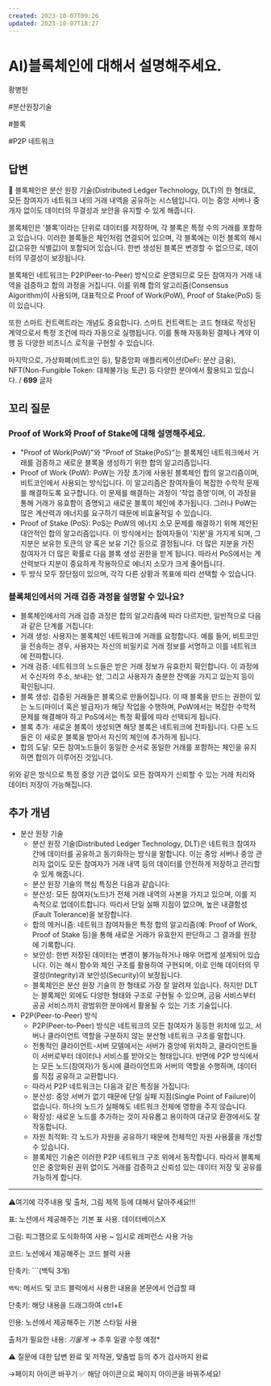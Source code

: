```yaml
---
created: 2023-10-07T09:26
updated: 2023-10-07T18:27
---
```

# AI)블록체인에 대해서 설명해주세요.

황병헌

#분산원장기술

#블록

#P2P 네트워크

## 답변

<aside>
📌 블록체인은 분산 원장 기술(Distributed Ledger Technology, DLT)의 한 형태로, 모든 참여자가 네트워크 내의 거래 내역을 공유하는 시스템입니다. 이는 중앙 서버나 중개자 없이도 데이터의 무결성과 보안을 유지할 수 있게 해줍니다.

블록체인은 '블록'이라는 단위로 데이터를 저장하며, 각 블록은 특정 수의 거래를 포함하고 있습니다. 이러한 블록들은 체인처럼 연결되어 있으며, 각 블록에는 이전 블록의 해시값(고유한 식별값)이 포함되어 있습니다. 한번 생성된 블록은 변경할 수 없으므로, 데이터의 무결성이 보장됩니다.

블록체인 네트워크는 P2P(Peer-to-Peer) 방식으로 운영되므로 모든 참여자가 거래 내역을 검증하고 합의 과정을 거칩니다. 이를 위해 합의 알고리즘(Consensus Algorithm)이 사용되며, 대표적으로 Proof of Work(PoW), Proof of Stake(PoS) 등이 있습니다.

또한 스마트 컨트랙트라는 개념도 중요합니다. 스마트 컨트랙트는 코드 형태로 작성된 계약으로서 특정 조건에 따라 자동으로 실행됩니다. 이를 통해 자동화된 결제나 계약 이행 등 다양한 비즈니스 로직을 구현할 수 있습니다.

마지막으로, 가상화폐(비트코인 등), 탈중앙화 애플리케이션(DeFi: 분산 금융), NFT(Non-Fungible Token: 대체불가능 토큰) 등 다양한 분야에서 활용되고 있습니다. / **699** 글자

</aside>

## **꼬리 질문**

### **Proof of Work와 Proof of Stake에 대해 설명해주세요.**

- "Proof of Work(PoW)"와 "Proof of Stake(PoS)"는 블록체인 네트워크에서 거래를 검증하고 새로운 블록을 생성하기 위한 합의 알고리즘입니다.
- Proof of Work (PoW): PoW는 가장 초기에 사용된 블록체인 합의 알고리즘이며, 비트코인에서 사용되는 방식입니다. 이 알고리즘은 참여자들이 복잡한 수학적 문제를 해결하도록 요구합니다. 이 문제를 해결하는 과정이 '작업 증명'이며, 이 과정을 통해 거래가 유효함이 증명되고 새로운 블록이 체인에 추가됩니다. 그러나 PoW는 많은 계산력과 에너지를 요구하기 때문에 비효율적일 수 있습니다.
- Proof of Stake (PoS): PoS는 PoW의 에너지 소모 문제를 해결하기 위해 제안된 대안적인 합의 알고리즘입니다. 이 방식에서는 참여자들이 '지분'을 가지게 되며, 그 지분은 보유한 토큰의 양 혹은 보유 기간 등으로 결정됩니다. 더 많은 지분을 가진 참여자가 더 많은 확률로 다음 블록 생성 권한을 받게 됩니다. 따라서 PoS에서는 계산력보다 지분이 중요하게 작용하므로 에너지 소모가 크게 줄어듭니다.
- 두 방식 모두 장단점이 있으며, 각각 다른 상황과 목표에 따라 선택할 수 있습니다.

### **블록체인에서의 거래 검증 과정을 설명할 수 있나요?**

- 블록체인에서의 거래 검증 과정은 합의 알고리즘에 따라 다르지만, 일반적으로 다음과 같은 단계를 거칩니다:
- 거래 생성: 사용자는 블록체인 네트워크에 거래를 요청합니다. 예를 들어, 비트코인을 전송하는 경우, 사용자는 자신의 비밀키로 거래 정보를 서명하고 이를 네트워크에 전파합니다.
- 거래 검증: 네트워크의 노드들은 받은 거래 정보가 유효한지 확인합니다. 이 과정에서 수신자의 주소, 보내는 양, 그리고 사용자가 충분한 잔액을 가지고 있는지 등이 확인됩니다.
- 블록 생성: 검증된 거래들은 블록으로 만들어집니다. 이 때 블록을 만드는 권한이 있는 노드(마이너 혹은 발급자)가 해당 작업을 수행하며, PoW에서는 복잡한 수학적 문제를 해결해야 하고 PoS에서는 특정 확률에 따라 선택되게 됩니다.
- 블록 추가: 새로운 블록이 생성되면 해당 블록은 네트워크에 전파됩니다. 다른 노드들은 이 새로운 블록을 받아서 자신의 체인에 추가하게 됩니다.
- 합의 도달: 모든 참여노드들이 동일한 순서로 동일한 거래를 포함하는 체인을 유지하면 합의가 이루어진 것입니다.

위와 같은 방식으로 특정 중앙 기관 없이도 모든 참여자가 신뢰할 수 있는 거래 처리와 데이터 저장이 가능해집니다.

## 추가 개념

- 분산 원장 기술
    - 분산 원장 기술(Distributed Ledger Technology, DLT)은 네트워크 참여자 간에 데이터를 공유하고 동기화하는 방식을 말합니다. 이는 중앙 서버나 중앙 관리자 없이도 모든 참여자가 거래 내역 등의 데이터를 안전하게 저장하고 관리할 수 있게 해줍니다.
    - 분산 원장 기술의 핵심 특징은 다음과 같습니다:
    - 분산성: 모든 참여자(노드)가 전체 거래 내역의 사본을 가지고 있으며, 이를 지속적으로 업데이트합니다. 따라서 단일 실패 지점이 없으며, 높은 내결함성(Fault Tolerance)을 보장합니다.
    - 합의 메커니즘: 네트워크 참여자들은 특정 합의 알고리즘(예: Proof of Work, Proof of Stake 등)을 통해 새로운 거래가 유효한지 판단하고 그 결과를 원장에 기록합니다.
    - 보안성: 한번 저장된 데이터는 변경이 불가능하거나 매우 어렵게 설계되어 있습니다. 이는 해시 함수와 체인 구조를 활용하여 구현되며, 이로 인해 데이터의 무결성(Integrity)과 보안성(Security)이 보장됩니다.
    - 블록체인은 분산 원장 기술의 한 형태로 가장 잘 알려져 있습니다. 하지만 DLT는 블록체인 외에도 다양한 형태와 구조로 구현될 수 있으며, 금융 서비스부터 공공 서비스까지 광범위한 분야에서 활용될 수 있는 기초 기술입니다.
- P2P(Peer-to-Peer) 방식
    - P2P(Peer-to-Peer) 방식은 네트워크의 모든 참여자가 동등한 위치에 있고, 서버나 클라이언트 역할을 구분하지 않는 분산형 네트워크 구조를 말합니다.
    - 전통적인 클라이언트-서버 모델에서는 서버가 중앙에 위치하고, 클라이언트들이 서버로부터 데이터나 서비스를 받아오는 형태입니다. 반면에 P2P 방식에서는 모든 노드(참여자)가 동시에 클라이언트와 서버의 역할을 수행하며, 데이터를 직접 공유하고 교환합니다.
    - 따라서 P2P 네트워크는 다음과 같은 특징을 가집니다:
    - 분산성: 중앙 서버가 없기 때문에 단일 실패 지점(Single Point of Failure)이 없습니다. 하나의 노드가 실패해도 네트워크 전체에 영향을 주지 않습니다.
    - 확장성: 새로운 노드를 추가하는 것이 자유롭고 용이하여 대규모 환경에서도 잘 작동합니다.
    - 자원 최적화: 각 노드가 자원을 공유하기 때문에 전체적인 자원 사용률을 개선할 수 있습니다.
    - 블록체인 기술은 이러한 P2P 네트워크 구조 위에서 동작합니다. 따라서 블록체인은 중앙화된 권위 없이도 거래를 검증하고 신뢰성 있는 데이터 저장 및 공유를 가능하게 합니다.
    

---

⚠️여기에 각주내용 및 출처, 그림 제목 등에 대해서 달아주세요!!!

표: 노션에서 제공해주는 기본 표 사용. 데이터베이스X

그림: 피그잼으로 도식화하여 사용 ~ 임시로 레퍼런스 사용 가능

코드: 노션에서 제공해주는 코드 블럭 사용 

단축키: ```(백틱 3개)

`백틱`: 메서드 및 코드 블럭에서 사용한 내용을 본문에서 언급할 때 

단축키: 해당 내용을 드래그하여 ctrl+E

인용: 노션에서 제공해주는 기본 스타일 사용

출처가 필요한 내용: *기울게* → 추후 일괄 수정 예정*

⚠️ 질문에 대한 답변 완료 및 저작권, 맞춤법 등의 추가 검사까지 완료

→페이지 아이콘 바꾸기 ✅ 해당 아이콘으로 페이지 아이콘을 바꿔주세요!
